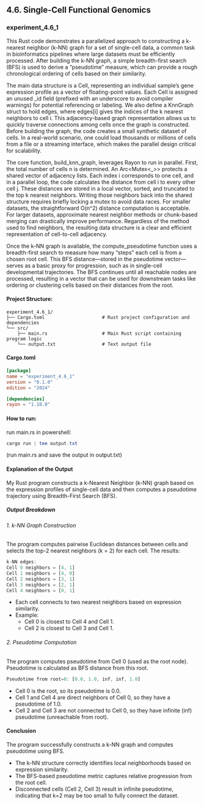 ## 4.6. Single-Cell Functional Genomics

### experiment_4.6_1

This Rust code demonstrates a parallelized approach to constructing a k-nearest neighbor (k-NN) graph for a set of single-cell data, a common task in bioinformatics pipelines where large datasets must be efficiently processed. After building the k-NN graph, a simple breadth-first search (BFS) is used to derive a “pseudotime” measure, which can provide a rough chronological ordering of cells based on their similarity.

The main data structure is a Cell, representing an individual sample’s gene expression profile as a vector of floating-point values. Each Cell is assigned an unused _id field (prefixed with an underscore to avoid compiler warnings) for potential referencing or labeling. We also define a KnnGraph struct to hold edges, where edges[i] gives the indices of the k nearest neighbors to cell i. This adjacency-based graph representation allows us to quickly traverse connections among cells once the graph is constructed. Before building the graph, the code creates a small synthetic dataset of cells. In a real-world scenario, one could load thousands or millions of cells from a file or a streaming interface, which makes the parallel design critical for scalability.

The core function, build_knn_graph, leverages Rayon to run in parallel. First, the total number of cells n is determined. An Arc<Mutex<_>> protects a shared vector of adjacency lists. Each index i corresponds to one cell, and in a parallel loop, the code calculates the distance from cell i to every other cell j. These distances are stored in a local vector, sorted, and truncated to the top k nearest neighbors. Writing those neighbors back into the shared structure requires briefly locking a mutex to avoid data races. For smaller datasets, the straightforward O(n^2) distance computation is acceptable. For larger datasets, approximate nearest neighbor methods or chunk-based merging can drastically improve performance. Regardless of the method used to find neighbors, the resulting data structure is a clear and efficient representation of cell-to-cell adjacency.

Once the k-NN graph is available, the compute_pseudotime function uses a breadth-first search to measure how many “steps” each cell is from a chosen root cell. This BFS distance—stored in the pseudotime vector—serves as a basic proxy for progression, such as in single-cell developmental trajectories. The BFS continues until all reachable nodes are processed, resulting in a vector that can be used for downstream tasks like ordering or clustering cells based on their distances from the root.

#### Project Structure:

```plaintext
experiment_4.6_1/
├── Cargo.toml                     # Rust project configuration and dependencies
└── src/
    ├── main.rs                    # Main Rust script containing program logic
    └── output.txt                 # Text output file
```

#### Cargo.toml

```toml
[package]
name = "experiment_4.6_1"
version = "0.1.0"
edition = "2024"

[dependencies]
rayon = "1.10.0"
```

#### How to run:

run main.rs in powershell:

```powershell
cargo run | tee output.txt
```
(run main.rs and save the output in output.txt)


#### Explanation of the Output
My Rust program constructs a k-Nearest Neighbor (k-NN) graph based on the expression profiles of single-cell data and then computes a pseudotime trajectory using Breadth-First Search (BFS).

##### Output Breakdown

###### 1. k-NN Graph Construction
The program computes pairwise Euclidean distances between cells and selects the top-2 nearest neighbors (k = 2) for each cell. The results:

```rust
k-NN edges:
Cell 0 neighbors = [4, 1]
Cell 1 neighbors = [4, 0]
Cell 2 neighbors = [3, 1]
Cell 3 neighbors = [2, 1]
Cell 4 neighbors = [0, 1]
```

* Each cell connects to two nearest neighbors based on expression similarity.
* Example:
  * Cell 0 is closest to Cell 4 and Cell 1.
  * Cell 2 is closest to Cell 3 and Cell 1.

###### 2. Pseudotime Computation
The program computes pseudotime from Cell 0 (used as the root node). Pseudotime is calculated as BFS distance from this root.

```rust
Pseudotime from root=0: [0.0, 1.0, inf, inf, 1.0]
```

* Cell 0 is the root, so its pseudotime is 0.0.
* Cell 1 and Cell 4 are direct neighbors of Cell 0, so they have a pseudotime of 1.0.
* Cell 2 and Cell 3 are not connected to Cell 0, so they have infinite (inf) pseudotime (unreachable from root).

#### Conclusion
The program successfully constructs a k-NN graph and computes pseudotime using BFS.

* The k-NN structure correctly identifies local neighborhoods based on expression similarity.
* The BFS-based pseudotime metric captures relative progression from the root cell.
* Disconnected cells (Cell 2, Cell 3) result in infinite pseudotime, indicating that k=2 may be too small to fully connect the dataset.

